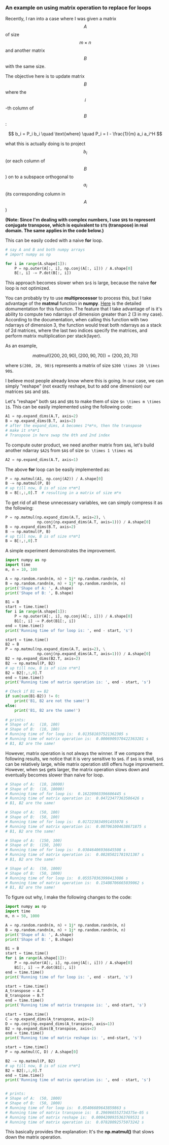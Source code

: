 ### An example on using matrix operation to replace for loops

Recently, I ran into a case where I was given a matrix $$A$$ of size $$m \times n$$ and another matrix $$B$$ with the same size.

The objective here is to update matrix $$B$$ where the $$i$$-th column of $$B$$:

$$ b_i = P_i b_i \quad \text{where} \quad P_i = I - \frac{1}{m} a_i a_i^H $$

what this is actually doing is to project $$b_i$$ (or each column of $$B$$) on to a subspace orthogonal to $$a_i$$ (its corresponding column in $$A$$)

**(Note: Since I'm dealing with complex numbers, I use `$H$` to represent conjugate transpose, which is equivalent to `$T$` (transpose) in real domain. The same applies in the code below.)**

This can be easily coded with a naive **for** loop.

```python
# say A and B and both numpy arrays
# import numpy as np

for i in range(A.shape[1]):
    P = np.outer(A[:, i], np.conj(A[:, i])) / A.shape[0]
    B[:, i] -= P.dot(B[:, i])
```

This approach becomes slower when `$n$` is large, because the naive **for** loop is not optimized.

You can probably try to use **multiprocessor** to process this, but I take advantage of the **matmul** function in **numpy**. [Here](https://docs.scipy.org/doc/numpy/reference/generated/numpy.matmul.html) is the detailed domumentation for this function. The feature that I take advantage of is it's ability to compute two ndarrays of dimension greater than 2 (3 in my case). According to the documentation, when calling this function with two ndarrays of dimension 3, the function would treat both ndarrays as a stack of 2d matrices, where the last two indices specify the matrices, and perform matrix multiplication per stack(layer).

As an example,

```math
matmul((200, 20, 90), (200, 90, 70)) = (200, 20, 70)
```
where `$(200, 20, 90)$` represents a matrix of size `$200 \times 20 \times 90$`.

I believe most people already know where this is going. In our case, we can simply "reshape" (not exactly reshape, but to add one dimension) our matrices `$A$` and `$B$`.

Let's "reshape" both `$A$` and `$B$` to make them of size `$n \times m \times 1$`. This can be easily implemented using the following code:

```python
A1 = np.expand_dims(A.T, axis=2)
B = np.expand_dims(B.T, axis=2)
# after the expand_dims, A becomes 1*m*n, then the transpose
# make it n*m*1
# Transpose in here swap the 0th and 2nd index
```

To compute outer product, we need another matrix from `$A$`, let's build another ndarray `$A2$` from `$A$` of size `$n \times 1 \times m$`

```python
A2 = np.expand_dims(A.T, axis=1)
```

The above **for** loop can be easily implemented as:

```python
P = np.matmul(A1, np.conj(A2)) / A.shape[0]
B -= np.matmul(P, B)
# up till now, B is of size n*m*1
B = B[:,:,0].T  # resulting in a matrix of size m*n
```

To get rid of all these unnecessary variables, we can simply compress it as the following:

```python
P = np.matmul(np.expand_dims(A.T, axis=2), \
              np.conj(np.expand_dims(A.T, axis=1))) / A.shape[0]
B = np.expand_dims(B.T, axis=2)
B -= np.matmul(P, B)
# up till now, B is of size n*m*1
B = B[:,:,0].T
```

A simple experiment demonstrates the improvement.

```python
import numpy as np
import time
m, n = 10, 100

A = np.random.randn(m, n) + 1j* np.random.randn(m, n)
B = np.random.randn(m, n) + 1j* np.random.randn(m, n)
print('Shape of A: ', A.shape)
print('Shape of B: ', B.shape)

B1 = B
start = time.time()
for i in range(A.shape[1]):
    P = np.outer(A[:, i], np.conj(A[:, i])) / A.shape[0]
    B1[:, i] -= P.dot(B1[:, i])
end = time.time()
print('Running time of for loop is: ', end - start, 's')

start = time.time()
B2 = B
P = np.matmul(np.expand_dims(A.T, axis=2), \
              np.conj(np.expand_dims(A.T, axis=1))) / A.shape[0]
B2 = np.expand_dims(B2.T, axis=2)
B2 -= np.matmul(P, B2)
# up till now, B is of size n*m*1
B2 = B2[:,:,0].T
end = time.time()
print('Running time of matrix operation is: ', end - start, 's')

# Check if B1 == B2
if sum(sum(B1-B2)) != 0:
    print('B1, B2 are not the same!')
else:
    print('B1, B2 are the same!')
    
# prints:
# Shape of A:  (10, 100)
# Shape of B:  (10, 100)
# Running time of for loop is:  0.013581037521362305 s
# Running time of matrix operation is:  0.0006909370422363281 s
# B1, B2 are the same!
```

However, matrix operation is not always the winner. If we compare the following results, we notice that it is very sensitive to `$m$`. if `$m$` is small, `$n$` can be relatively large, while matrix operation still offers huge improvement. However, when `$m$` gets larger, the matrix operation slows down and eventually becomes slower than naive for loop.

```python
# Shape of A:  (10, 10000)
# Shape of B:  (10, 10000)
# Running time of for loop is:  0.16220903396606445 s
# Running time of matrix operation is:  0.04723477363586426 s
# B1, B2 are the same!

# Shape of A:  (50, 100)
# Shape of B:  (50, 100)
# Running time of for loop is:  0.017223834991455078 s
# Running time of matrix operation is:  0.007061004638671875 s
# B1, B2 are the same!

# Shape of A:  (150, 100)
# Shape of B:  (150, 100)
# Running time of for loop is:  0.03846406936645508 s
# Running time of matrix operation is:  0.08285021781921387 s
# B1, B2 are the same!

# Shape of A:  (50, 1000)
# Shape of B:  (50, 1000)
# Running time of for loop is:  0.055570363998413086 s
# Running time of matrix operation is:  0.15408706665039062 s
# B1, B2 are the same!
```
    
To figure out why, I make the following changes to the code:

```python
import numpy as np
import time
m, n = 50, 1000

A = np.random.randn(m, n) + 1j* np.random.randn(m, n)
B = np.random.randn(m, n) + 1j* np.random.randn(m, n)
print('Shape of A: ', A.shape)
print('Shape of B: ', B.shape)

B1 = B
start = time.time()
for i in range(A.shape[1]):
    P = np.outer(A[:, i], np.conj(A[:, i])) / A.shape[0]
    B1[:, i] -= P.dot(B1[:, i])
end = time.time()
print('Running time of for loop is: ', end - start, 's')

start = time.time()
A_transpose = A.T
B_transpose = B.T
end = time.time()
print('Running time of matrix transpose is: ', end-start, 's')

start = time.time()
C = np.expand_dims(A_transpose, axis=2)
D = np.conj(np.expand_dims(A_transpose, axis=1))
B2 = np.expand_dims(B_transpose, axis=2)
end = time.time()
print('Running time of matrix reshape is: ', end-start, 's')

start = time.time()
P = np.matmul(C, D) / A.shape[0]

B2 -= np.matmul(P, B2)
# up till now, B is of size n*m*1
B2 = B2[:,:,0].T
end = time.time()
print('Running time of matrix operation is: ', end - start, 's')


# prints:
# Shape of A:  (50, 1000)
# Shape of B:  (50, 1000)
# Running time of for loop is:  0.05406689643859863 s
# Running time of matrix transpose is:  8.296966552734375e-05 s
# Running time of matrix reshape is:  0.0004200935363769531 s
# Running time of matrix operation is:  0.07828092575073242 s

```

This basically provides the explanation: It's the **np.matmul()** that slows down the matrix operation.




